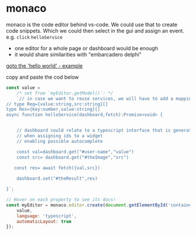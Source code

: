 # monaco

monaco is the code editor behind vs-code. We could use that to create code snippets.
Which we could then select in the gui and assign an event.
e.g. `click` `helloService`

- one editor for a whole page or dashboard would be enough
- it would share similarities with "embarcadero delphi"

[goto the 'hello world' - example](https://microsoft.github.io/monaco-editor/playground.html?source=v0.43.0#example-creating-the-editor-hello-world)

copy and paste the cod below

```javascript
const value =
	/* set from `myEditor.getModel()`: */
	`// in case we want to reuse services, we will have to add a mapping for request and response but that is overkill
// type Req={value:string,src:string}[]
type Res={key:number,value:string}[]
async function helloService(dashboard,fetch):Promise<void> {


	// dashboard could relate to a typescript interface that is generated / updated 
	// when assigning ids to a widget
	// enabling possible autocomplete

	const val=dashboard.get("#user-name","value")
	const src= dashboard.get("#theImage","src")
   
   const res= await fetch({val,src})

	dashboard.set("#theResult",res)

}`;

// Hover on each property to see its docs!
const myEditor = monaco.editor.create(document.getElementById('container'), {
	value,
	language: 'typescript',
	automaticLayout: true
});
```

